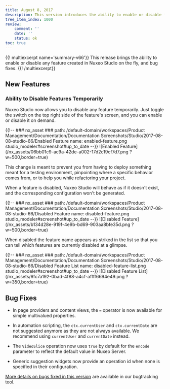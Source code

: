 ```yaml
---
title: August 8, 2017
description: This version introduces the ability to enable or disable features on the fly.
tree_item_index: 1000
review:
    comment: ''
    date: ''
    status: ok
toc: true
---
```


{{! multiexcerpt name='summary-v66'}}
This release brings the ability to enable or disable any feature created in Nuxeo Studio on the fly, and bug fixes.
{{! /multiexcerpt}}

## New Features

### Ability to Disable Features Temporarily
Nuxeo Studio now allows you to disable any feature temporarily. Just toggle the switch on the top right side of the feature's screen, and you can enable or disable it on demand.

{{!--     ### nx_asset ###
    path: /default-domain/workspaces/Product Management/Documentation/Documentation Screenshots/Studio/2017-08-08-studio-66/Enabled Feature
    name: enabled-feature.png
    studio_modeler#screenshot#up_to_date
--}}
![Enabled Feature](/nx_assets/06bb01c9-ac9a-42de-a002-17d2c19cf7d7.png ?w=500,border=true)

This change is meant to prevent you from having to deploy something meant for a testing environment, pinpointing where a specific behavior comes from, or to help you while refactoring your project.

When a feature is disabled, Nuxeo Studio will behave as if it doesn't exist, and the corresponding configuration won't be generated.

{{!--     ### nx_asset ###
    path: /default-domain/workspaces/Product Management/Documentation/Documentation Screenshots/Studio/2017-08-08-studio-66/Disabled Feature
    name: disabled-feature.png
    studio_modeler#screenshot#up_to_date
--}}
![Disabled Feature](/nx_assets/b134d28e-919f-4e9b-bd69-903aa8bfe35d.png ?w=500,border=true)

When disabled the feature name appears as striked in the list so that you can tell which features are currently disabled at a glimpse.

{{!--     ### nx_asset ###
    path: /default-domain/workspaces/Product Management/Documentation/Documentation Screenshots/Studio/2017-08-08-studio-66/Disabled Feature List
    name: disabled-feature-list.png
    studio_modeler#screenshot#up_to_date
--}}
![Disabled Feature List](/nx_assets/9fc7a192-0bad-4f88-a4cf-affff6694e49.png ?w=350,border=true)

## Bug Fixes
- In page providers and content views, the `=` operator is now available for simple multivalued properties.

- In automation scripting, the `ctx.currentUser` and `ctx.currentDate` are not suggested anymore as they are not always available. We recommend using `currentUser` and `currentDate` instead.

- The `VideoSlice` operation now uses `true` by default for the `encode` parameter to reflect the default value in Nuxeo Server.

- Generic suggestion widgets now provide an operation id when none is specified in their configuration.

[More details on bugs fixed in this version](https://jira.nuxeo.com/issues/?jql=fixVersion%20%3D%20%2266%22%20AND%20project%20%3D%20NXS) are available in our bugtracking tool.
